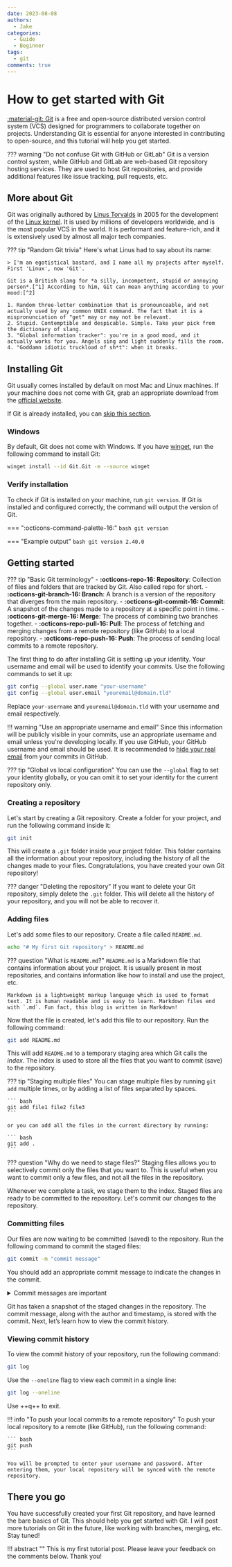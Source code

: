 ```yaml
---
date: 2023-08-08
authors:
  - Jake
categories:
  - Guide
  - Beginner
tags:
  - git
comments: true
---
```


# How to get started with Git

[:material-git: Git](https://git-scm.com/) is a free and open-source distributed version control system (VCS) designed for programmers to collaborate together on projects. Understanding Git is essential for anyone interested in contributing to open-source, and this tutorial will help you get started.
<!-- more -->
??? warning "Do not confuse Git with GitHub or GitLab"
    Git is a version control system, while GitHub and GitLab are web-based Git repository hosting services. They are used to host Git repositories, and provide additional features like issue tracking, pull requests, etc.

## More about Git

Git was originally authored by [Linus Torvalds](https://en.wikipedia.org/wiki/Linus_Torvalds) in 2005 for the development of the [Linux kernel](https://kernel.org/). It is used by millions of developers worldwide, and is the most popular VCS in the world. It is performant and feature-rich, and it is extensively used by almost all major tech companies.

??? tip "Random Git trivia"
    Here's what Linus had to say about its name:

    > I'm an egotistical bastard, and I name all my projects after myself. First 'Linux', now 'Git'.

    Git is a British slang for *a silly, incompetent, stupid or annoying person*.[^1] According to him, Git can mean anything according to your mood:[^2]

    1. Random three-letter combination that is pronounceable, and not actually used by any common UNIX command. The fact that it is a mispronunciation of "get" may or may not be relevant.
    2. Stupid. Contemptible and despicable. Simple. Take your pick from the dictionary of slang.
    3. "Global information tracker": you're in a good mood, and it actually works for you. Angels sing and light suddenly fills the room.
    4. "Goddamn idiotic truckload of sh*t": when it breaks.

## Installing Git

Git usually comes installed by default on most Mac and Linux machines. If your machine does not come with Git, grab an appropriate download from the [official website](https://git-scm.com/downloads).

If Git is already installed, you can [skip this section](#getting-started).

### Windows

By default, Git does not come with Windows. If you have [winget](https://docs.microsoft.com/en-us/windows/package-manager/winget), run the following command to install Git:

``` bash
winget install --id Git.Git -e --source winget
```

### Verify installation

To check if Git is installed on your machine, run `git version`. If Git is installed and configured correctly, the command will output the version of Git.
<!-- markdownlint-disable no-space-in-code -->
=== ":octicons-command-palette-16:"
    ``` bash
    git version
    ```

=== "Example output"
    ``` bash
    git version 2.40.0
    ```
<!-- markdownlint-enable no-space-in-code -->

## Getting started

??? tip "Basic Git terminology"
    - **:octicons-repo-16: Repository**: Collection of files and folders that are tracked by Git. Also called repo for short.
    - **:octicons-git-branch-16: Branch**: A branch is a version of the repository that diverges from the main repository.
    - **:octicons-git-commit-16: Commit**: A snapshot of the changes made to a repository at a specific point in time.
    - **:octicons-git-merge-16: Merge**: The process of combining two branches together.
    - **:octicons-repo-pull-16: Pull**: The process of fetching and merging changes from a remote repository (like GitHub) to a local repository.
    - **:octicons-repo-push-16: Push**: The process of sending local commits to a remote repository.

The first thing to do after installing Git is setting up your identity. Your username and email will be used to identify your commits. Use the following commands to set it up:

``` bash
git config --global user.name "your-username"
git config --global user.email "youremail@domain.tld"
```

Replace `your-username` and `youremail@domain.tld` with your username and email respectively.

!!! warning "Use an appropriate username and email"
    Since this information will be publicly visible in your commits, use an appropriate username and email unless you're developing locally. If you use GitHub, your GitHub username and email should be used. It is recommended to [hide your real email](https://docs.github.com/en/account-and-profile/setting-up-and-managing-your-personal-account-on-github/managing-email-preferences/setting-your-commit-email-address#setting-your-commit-email-address-on-github) from your commits in GitHub.

??? tip "Global vs local configuration"
    You can use the `--global` flag to set your identity globally, or you can omit it to set your identity for the current repository only.

### Creating a repository

Let's start by creating a Git repository. Create a folder for your project, and run the following command inside it:

``` bash
git init
```

This will create a `.git` folder inside your project folder. This folder contains all the information about your repository, including the history of all the changes made to your files. Congratulations, you have created your own Git repository!

??? danger "Deleting the repository"
    If you want to delete your Git repository, simply delete the `.git` folder. This will delete all the history of your repository, and you will not be able to recover it.

### Adding files

Let's add some files to our repository. Create a file called `README.md`.

``` bash
echo "# My first Git repository" > README.md
```

??? question "What is `README.md`?"
    `README.md` is a Markdown file that contains information about your project. It is usually present in most repositories, and contains information like how to install and use the project, etc.

    Markdown is a lightweight markup language which is used to format text. It is human readable and is easy to learn. Markdown files end with `.md`. Fun fact, this blog is written in Markdown!

Now that the file is created, let's add this file to our repository. Run the following command:

``` bash
git add README.md
```

This will add `README.md` to a temporary staging area which Git calls the *index*. The index is used to store all the files that you want to commit (save) to the repository.

??? tip "Staging multiple files"
    You can stage multiple files by running `git add` multiple times, or by adding a list of files separated by spaces.

    ``` bash
    git add file1 file2 file3
    ```

    or you can add all the files in the current directory by running:

    ``` bash
    git add .
    ```

??? question "Why do we need to stage files?"
    Staging files allows you to selectively commit only the files that you want to. This is useful when you want to commit only a few files, and not all the files in the repository.

Whenever we complete a task, we stage them to the index. Staged files are ready to be committed to the repository. Let's commit our changes to the repository.

### Committing files

Our files are now waiting to be committed (saved) to the repository. Run the following command to commit the staged files:

``` bash
git commit -m "commit message"
```

You should add an appropriate commit message to indicate the changes in the commit.

<!-- image wasn't rendering in admonition, workaround -->
<details class="warning" markdown><summary>Commit messages are important</summary>
<figure markdown>
![Relevant XKCD](https://imgs.xkcd.com/comics/git_commit.png){ loading=lazy align=right }
<figcaption markdown>:material-magnify-plus-outline: Click to enlarge. Source: [XKCD 1296](https://xkcd.com/1296).</figcaption>
</figure>
Commit messages help you and others understand the changes made in the commit. A good commit message should be short and descriptive. It should be in the imperative mood, and should not end with a period. For example, a good commit message would be `Add README.md` or `Fix typo in README.md` instead of `Added README.md` or `fixed typo in README.md.`.
</details>

Git has taken a snapshot of the staged changes in the repository. The commit message, along with the author and timestamp, is stored with the commit. Next, let’s learn how to view the commit history.

### Viewing commit history

To view the commit history of your repository, run the following command:

``` bash
git log
```

Use the `--oneline` flag to view each commit in a single line:

``` bash
git log --oneline
```

Use ++q++ to exit.

!!! info "To push your local commits to a remote repository"
    To push your local repository to a remote (like GitHub), run the following command:

    ``` bash
    git push
    ```

    You will be prompted to enter your username and password. After entering them, your local repository will be synced with the remote repository.

## There you go

You have successfully created your first Git repository, and have learned the bare basics of Git. This should help you get started with Git. I will post more tutorials on Git in the future, like working with branches, merging, etc. Stay tuned!

!!! abstract ""
    This is my first tutorial post. Please leave your feedback on the comments below. Thank you!

<!-- markdownlint-disable link-image-reference-definitions -->
[^1]: According to [Wiktionary](https://en.wiktionary.org/wiki/git#Noun).
[^2]: Linus himself wrote this in the [initial README file](https://github.com/git/git/blob/e83c5163316f89bfbde7d9ab23ca2e25604af290/README) for Git.
<!-- markdownlint-enable link-image-reference-definitions -->
